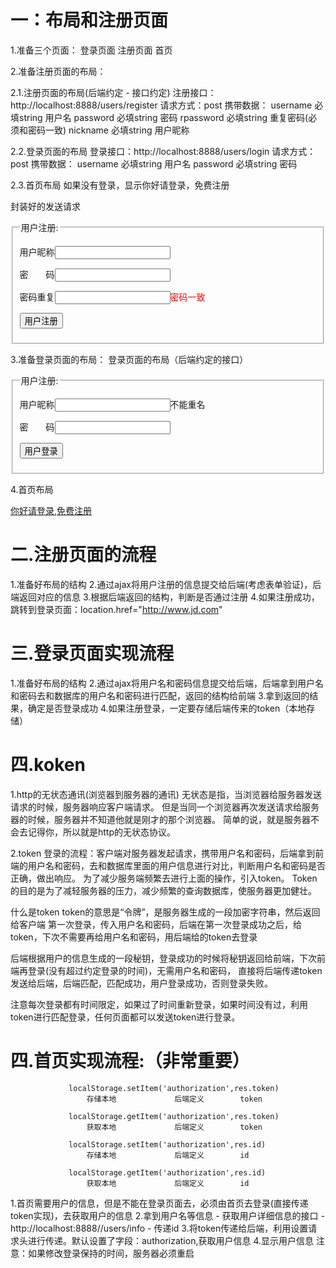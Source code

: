 # 一：布局和注册页面
1.准备三个页面：
             登录页面
             注册页面
             首页

2.准备注册页面的布局：

2.1.注册页面的布局(后端约定 - 接口约定)
注册接口：http://localhost:8888/users/register
请求方式：post
携带数据：
username    必填string  用户名
password    必填string  密码
rpassword   必填string  重复密码(必须和密码一致)
nickname    必填string  用户昵称
 
2.2.登录页面的布局
登录接口：http://localhost:8888/users/login
请求方式：post
携带数据：
username    必填string  用户名
password    必填string  密码
 
 
2.3.首页布局
如果没有登录，显示你好请登录，免费注册

封装好的发送请求           
<!DOCTYPE html>
<html lang="en">
<head>
  <meta charset="UTF-8">
  <meta http-equiv="X-UA-Compatible" content="IE=edge">
  <meta name="viewport" content="width=device-width, initial-scale=1.0">
  <title>注册页面</title>
</head>
<body>
<fieldset>
  <legend>用户注册:</legend>
  <p><label for="">用户昵称</label><input type="text" class="nic"><span class="noc" style="color: red;"></span></p>
  <p><label for="">密&emsp;&emsp;码</label><input type="text" class="mima"></p>
  <p><label for="">密码重复</label><input type="text" class="mimas"><span class="nom" style="color: red;">密码一致</span></p>
  <p><button>用户注册</button></p>
  </fieldset>
</body>
</html>
<script src="promise.js"></script>
<script>
  const nic = document.querySelector('.nic')
  const noc = document.querySelector('.noc')
  const mima = document.querySelector('.mima')
  const mimas = document.querySelector('.mimas')
  const nom = document.querySelector('.nom')
  const button = document.querySelector('button')
    button.onclick = function () {
        $ajax({
          url: 'api/register/',
          data:{"username":"dsdfd","name":"vdv","email":"cscsa@qq.com","password":"e10adc3949ba59abbe56e057f20f883e","repassword":"e10adc3949ba59abbe56e057f20f883e","code":"","uuid":"b6da947bdb1e7f35f34c9971ed79df6b62017d2d","idValueC":"","idKeyC":"b6da947bdb1e7f35f34c9971ed79df6b62017d2d"}
        }).then((res)=>{
          if(res.code===200){
          }else{
            noc.innerHTML = '用户重名'
            nic.value = ''
            mima.value = ''
            mimas.value = ''
          }
        })
      }
</script>

3.准备登录页面的布局：
            登录页面的布局（后端约定的接口）
  <body>
    <fieldset>
      <legend>用户注册:</legend>
      <p><label for="">用户昵称</label><input type="text" class="nic"><span class="noc">不能重名</span></p>
      <p><label for="">密&emsp;&emsp;码</label><input type="text" class="mima"></p>
      <p><input type="button" value ="用户登录"></p>
    </fieldset>
  </body>
</html>
<script src="promise.ji.html"></script>
<script>
  const nic = document.querySelector('.nic')
  const noc = document.querySelector('.noc')
  const mima = document.querySelector('.mima')
  const nom = document.querySelector('.nom')
  const button = document.querySelector('button')
    button.onclick = function () {
        $ajax({
          url: 'api/userInfo/',
          nic:nic.valu,
          mima:nic.mima,
          mimas:nic.mimas
        }).then((res)=>{
            console.log(res)
             if(res.code===200){//登录成功，存储token，并跳转到首页
              localStorage.setItem('authorization',res.token)//（存储token）非常重要

              localstorage.setitem('id',res.id)

              localStorage.setItem()方法用于在本地存储中设置值。该方法接受两个参数:键和值。

            }else{
              noc.innerHTML = '用户名和密码错误'
            }
        })
      }
</script>



4.首页布局
<!DOCTYPE html>
<html lang="en">
  <head>
    <meta charset="UTF-8" />
    <meta http-equiv="X-UA-Compatible" content="IE=edge" />
    <meta name="viewport" content="width=device-width, initial-scale=1.0" />
    <title>网站首页</title>
  </head>
  <body>
    <div class="logstr1" style="display: block">
      <a href="file:///D:/1/html/%E7%BB%83%E4%B9%A0%202.html">你好请登录</a>,<a
        href="file:///D:/1/html/%E7%BB%83%E4%B9%A0%201.html"
        >免费注册</a
      >
    </div>
    <div class="logstr2" style="display: none">
      <a href="">你好已登录</a>,<a href="">欢迎使用</a>
    </div>
  </body>
</html>
<script src="promise.shouye.js"></script>
<script>
  let id = localStorage.getItem("id");
  let token = localStorage.getItem("token");
  const logstr1 = document.querySelector(".logstr1");
  const logstr2 = document.querySelector(".logstr2");
  if (id && token) {     1.如果有id和token
    $ajax({              2.发送请求
      url: "http://47.122.0.39:8000" / +路径, 拿后端给的路径
      data: {            
        id: id,
        token: token,
      }
    }).then((res)=>{                 3.获取数据
      console.log(res);
      if(res.coad===200){            4.如果，返回的coad等于200
        logstr1.style.display = "none"  
        logstr2.style.display = "block"
        a2.innerHTML = res.retName   5.a标签的内容 = 接口登录内的名字
      }
    })
  }else{
    logstr1.style.display = "block"
    logstr2.style.display = "none"
  }
</script>


# 二.注册页面的流程
1.准备好布局的结构
2.通过ajax将用户注册的信息提交给后端(考虑表单验证)，后端返回对应的信息
3.根据后端返回的结构，判断是否通过注册
4.如果注册成功，跳转到登录页面：location.href="http://www.jd.com"

# 三.登录页面实现流程
1.准备好布局的结构
2.通过ajax将用户名和密码信息提交给后端，后端拿到用户名和密码去和数据库的用户名和密码进行匹配，返回的结构给前端
3.拿到返回的结果，确定是否登录成功
4.如果注册登录，一定要存储后端传来的token（本地存储）

# 四.koken
1.http的无状态通讯(浏览器到服务器的通讯)
无状态是指，当浏览器给服务器发送请求的时候，服务器响应客户端请求。
但是当同一个浏览器再次发送请求给服务器的时候，服务器并不知道他就是刚才的那个浏览器。
简单的说，就是服务器不会去记得你，所以就是http的无状态协议。
 
2.token
登录的流程：客户端对服务器发起请求，携带用户名和密码，后端拿到前端的用户名和密码，去和数据库里面的用户信息进行对比，判断用户名和密码是否正确，做出响应。
为了减少服务端频繁去进行上面的操作，引入token。
Token的目的是为了减轻服务器的压力，减少频繁的查询数据库，使服务器更加健壮。
 
什么是token
token的意思是“令牌”，是服务器生成的一段加密字符串，然后返回给客户端
第一次登录，传入用户名和密码，后端在第一次登录成功之后，给token，下次不需要再给用户名和密码，用后端给的token去登录
 
后端根据用户的信息生成的一段秘钥，登录成功的时候将秘钥返回给前端，下次前端再登录(没有超过约定登录的时间)，无需用户名和密码，
直接将后端传递token发送给后端，后端匹配，匹配成功，用户登录成功，否则登录失败。
 
注意每次登录都有时间限定，如果过了时间重新登录，如果时间没有过，利用token进行匹配登录，任何页面都可以发送token进行登录。
 
 
# 四.首页实现流程:（非常重要）
                 localStorage.setItem('authorization',res.token)
                     存储本地             后端定义        token

                 localStorage.getItem('authorization',res.token)
                     获取本地             后端定义        token

                 localStorage.setItem('authorization',res.id)
                     存储本地             后端定义        id

                 localStorage.getItem('authorization',res.id)
                     获取本地             后端定义        id



1.首页需要用户的信息，但是不能在登录页面去，必须由首页去登录(直接传递token实现)，去获取用户的信息
2.拿到用户名等信息 - 获取用户详细信息的接口 - http://localhost:8888//users/info - 传递id
3.将token传递给后端，利用设置请求头进行传递。默认设置了字段：authorization,获取用户信息
4.显示用户信息
注意：如果修改登录保持的时间，服务器必须重启

